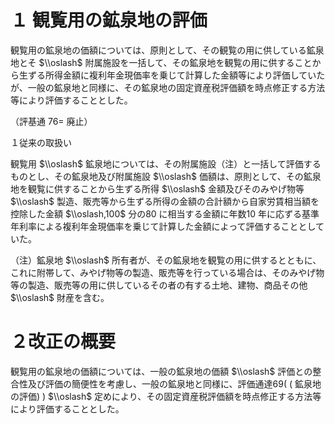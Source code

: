# １ 観覧用の鉱泉地の評価

観覧用の鉱泉地の価額については、原則として、その観覧の用に供している鉱泉地とそ $\\oslash$ 附属施設を一括して、その鉱泉地を観覧の用に供することから生ずる所得金額に複利年金現価率を乗じて計算した金額等により評価していたが、一般の鉱泉地と同様に、その鉱泉地の固定資産税評価額を時点修正する方法等により評価することとした。

（評基通 $76=$ 廃止）

１従来の取扱い

観覧用 $\\oslash$ 鉱泉地については、その附属施設（注）と一括して評価するものとし、その鉱泉地及び附属施設 $\\oslash$ 価額は、原則として、その鉱泉地を観覧に供することから生ずる所得 $\\oslash$ 金額及びそのみやげ物等 $\\oslash$ 製造、販売等から生ずる所得の金額の合計額から自家労賃相当額を控除した金額 $\\oslash,100$ 分の80 に相当する金額に年数10 年に応ずる基準年利率による複利年金現価率を乗じて計算した金額によって評価することとしていた。

（注）鉱泉地 $\\oslash$ 所有者が、その鉱泉地を観覧の用に供するとともに、これに附帯して、みやげ物等の製造、販売等を行っている場合は、そのみやげ物等の製造、販売等の用に供しているその者の有する土地、建物、商品その他 $\\oslash$ 財産を含む。

# ２改正の概要

観覧用の鉱泉地の価額については、一般の鉱泉地の価額 $\\oslash$ 評価との整合性及び評価の簡便性を考慮し、一般の鉱泉地と同様に、評価通達69( ( 鉱泉地の評価) ) $\\oslash$ 定めにより、その固定資産税評価額を時点修正する方法等により評価することとした。